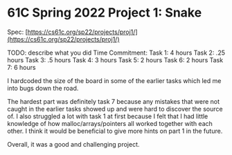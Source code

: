 # 61C Spring 2022 Project 1: Snake

Spec: [https://cs61c.org/sp22/projects/proj1/](https://cs61c.org/sp22/projects/proj1/)

TODO: describe what you did
Time Commitment:
Task 1: 4 hours
Task 2: .25 hours
Task 3: .5 hours
Task 4: 3 hours
Task 5: 2 hours
Task 6: 2 hours
Task 7: 6 hours

I hardcoded the size of the board in some of the earlier tasks which led me into bugs down the road. 

The hardest part was definitely task 7 because any mistakes that were not caught in the earlier tasks showed up and were hard to discover the source of. I also struggled a lot with task 1 at first because I felt that I had little knowledge of how malloc/arrays/pointers all worked together with each other. I think it would be beneficial to give more hints on part 1 in the future.

Overall, it was a good and challenging project.
